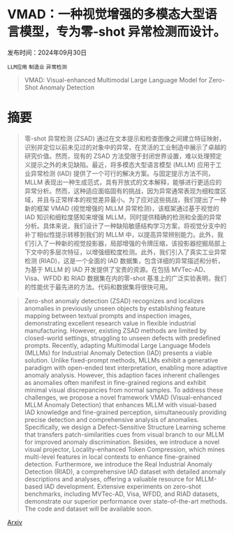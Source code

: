 # VMAD：一种视觉增强的多模态大型语言模型，专为零-shot 异常检测而设计。

发布时间：2024年09月30日

`LLM应用` `制造业` `异常检测`

> VMAD: Visual-enhanced Multimodal Large Language Model for Zero-Shot Anomaly Detection

# 摘要

> 零-shot 异常检测 (ZSAD) 通过在文本提示和检查图像之间建立特征映射，识别并定位以前未见过的对象中的异常，在灵活的工业制造中展示了卓越的研究价值。然而，现有的 ZSAD 方法受限于封闭世界设置，难以处理预定义提示之外的未见缺陷。最近，将多模态大型语言模型 (MLLM) 应用于工业异常检测 (IAD) 提供了一个可行的解决方案。与固定提示方法不同，MLLM 表现出一种生成范式，具有开放式的文本解释，能够进行更适应的异常分析。然而，这种适应面临固有的挑战，因为异常通常表现为细粒度区域，并且与正常样本的视觉差异最小。为了应对这些挑战，我们提出了一种新的框架 VMAD (视觉增强的 MLLM 异常检测)，该框架通过基于视觉的 IAD 知识和细粒度感知来增强 MLLM，同时提供精确的检测和全面的异常分析。具体来说，我们设计了一种缺陷敏感结构学习方案，将视觉分支中的补丁相似性提示转移到我们的 MLLM 中，以提高异常辨别能力。此外，我们引入了一种新的视觉投影器，局部增强的令牌压缩，该投影器挖掘局部上下文中的多层次特征，以增强细粒度检测。此外，我们引入了真实工业异常检测 (RIAD)，这是一个全面的 IAD 数据集，包含详细的异常描述和分析，为基于 MLLM 的 IAD 开发提供了宝贵的资源。在包括 MVTec-AD、Visa、WFDD 和 RIAD 数据集在内的零-shot 基准上的广泛实验表明，我们的性能优于最先进的方法。代码和数据集将很快可用。

> Zero-shot anomaly detection (ZSAD) recognizes and localizes anomalies in previously unseen objects by establishing feature mapping between textual prompts and inspection images, demonstrating excellent research value in flexible industrial manufacturing. However, existing ZSAD methods are limited by closed-world settings, struggling to unseen defects with predefined prompts. Recently, adapting Multimodal Large Language Models (MLLMs) for Industrial Anomaly Detection (IAD) presents a viable solution. Unlike fixed-prompt methods, MLLMs exhibit a generative paradigm with open-ended text interpretation, enabling more adaptive anomaly analysis. However, this adaption faces inherent challenges as anomalies often manifest in fine-grained regions and exhibit minimal visual discrepancies from normal samples. To address these challenges, we propose a novel framework VMAD (Visual-enhanced MLLM Anomaly Detection) that enhances MLLM with visual-based IAD knowledge and fine-grained perception, simultaneously providing precise detection and comprehensive analysis of anomalies. Specifically, we design a Defect-Sensitive Structure Learning scheme that transfers patch-similarities cues from visual branch to our MLLM for improved anomaly discrimination. Besides, we introduce a novel visual projector, Locality-enhanced Token Compression, which mines multi-level features in local contexts to enhance fine-grained detection. Furthermore, we introduce the Real Industrial Anomaly Detection (RIAD), a comprehensive IAD dataset with detailed anomaly descriptions and analyses, offering a valuable resource for MLLM-based IAD development. Extensive experiments on zero-shot benchmarks, including MVTec-AD, Visa, WFDD, and RIAD datasets, demonstrate our superior performance over state-of-the-art methods. The code and dataset will be available soon.

[Arxiv](https://arxiv.org/abs/2409.20146)